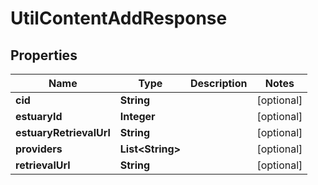 # UtilContentAddResponse

## Properties
Name | Type | Description | Notes
------------ | ------------- | ------------- | -------------
**cid** | **String** |  |  [optional]
**estuaryId** | **Integer** |  |  [optional]
**estuaryRetrievalUrl** | **String** |  |  [optional]
**providers** | **List&lt;String&gt;** |  |  [optional]
**retrievalUrl** | **String** |  |  [optional]
